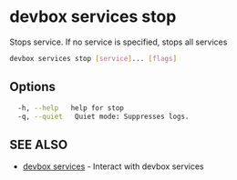 # devbox services stop

Stops service. If no service is specified, stops all services

```bash
devbox services stop [service]... [flags]
```

## Options

```bash
  -h, --help   help for stop
  -q, --quiet   Quiet mode: Suppresses logs.
```

## SEE ALSO

* [devbox services](devbox_services.md)	 - Interact with devbox services

